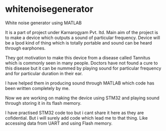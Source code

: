 # whitenoisegenerator
White noise generator using MATLAB



It is a part of project under Karnarogyam Pvt. ltd.
Main aim of the project is to make a device which outputs a sound of particular frequency. Device will be a Ipod kind of thing which is totally portable and sound can be heard through earphones. 

They got motivation to make this device from a disease called Tannitus which is commonly seen in many people. Doctors have not found a cure to this disease but it can be nummed by playing sound for particular frequency and for particular duration in their ear.

I have helped them in producing sound through MATLAB which code has been written completely by me.

Now we are working on making the device using STM32 and playing sound through storing it in its flash memory.

I have practised STM32 code too but i cant share it here as they are cofidential. But i will surely add code which lead me to that thing. Like accessing data from UART and using Flash memory.
